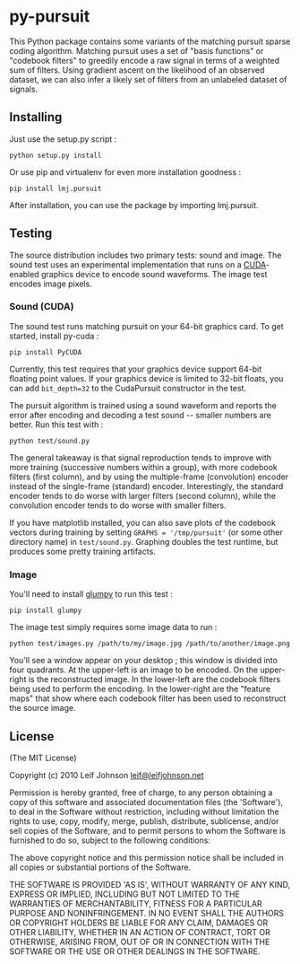 # py-pursuit

This Python package contains some variants of the matching pursuit sparse coding
algorithm. Matching pursuit uses a set of "basis functions" or "codebook
filters" to greedily encode a raw signal in terms of a weighted sum of filters.
Using gradient ascent on the likelihood of an observed dataset, we can also
infer a likely set of filters from an unlabeled dataset of signals.

## Installing

Just use the setup.py script :

    python setup.py install

Or use pip and virtualenv for even more installation goodness :

    pip install lmj.pursuit

After installation, you can use the package by importing lmj.pursuit.

## Testing

The source distribution includes two primary tests: sound and image. The sound
test uses an experimental implementation that runs on a [CUDA][]-enabled
graphics device to encode sound waveforms. The image test encodes image pixels.

[CUDA]: http://www.nvidia.com/object/cuda_home_new.html

### Sound (CUDA)

The sound test runs matching pursuit on your 64-bit graphics card. To get
started, install py-cuda :

    pip install PyCUDA

Currently, this test requires that your graphics device support 64-bit floating
point values. If your graphics device is limited to 32-bit floats, you can add
`bit_depth=32` to the CudaPursuit constructor in the test.

The pursuit algorithm is trained using a sound waveform and reports the error
after encoding and decoding a test sound -- smaller numbers are better. Run this
test with :

    python test/sound.py

The general takeaway is that signal reproduction tends to improve with more
training (successive numbers within a group), with more codebook filters (first
column), and by using the multiple-frame (convolution) encoder instead of the
single-frame (standard) encoder. Interestingly, the standard encoder tends to do
worse with larger filters (second column), while the convolution encoder tends
to do worse with smaller filters.

If you have matplotlib installed, you can also save plots of the codebook
vectors during training by setting `GRAPHS = '/tmp/pursuit'` (or some other
directory name) in `test/sound.py`. Graphing doubles the test runtime, but
produces some pretty training artifacts.

### Image

You'll need to install [glumpy][] to run this test :

    pip install glumpy

The image test simply requires some image data to run :

    python test/images.py /path/to/my/image.jpg /path/to/another/image.png

You'll see a window appear on your desktop ; this window is divided into four
quadrants. At the upper-left is an image to be encoded. On the upper-right is
the reconstructed image. In the lower-left are the codebook filters being used
to perform the encoding. In the lower-right are the "feature maps" that show
where each codebook filter has been used to reconstruct the source image.

[glumpy]: http://code.google.com/p/glumpy/

## License

(The MIT License)

Copyright (c) 2010 Leif Johnson <leif@leifjohnson.net>

Permission is hereby granted, free of charge, to any person obtaining a copy of
this software and associated documentation files (the 'Software'), to deal in
the Software without restriction, including without limitation the rights to
use, copy, modify, merge, publish, distribute, sublicense, and/or sell copies of
the Software, and to permit persons to whom the Software is furnished to do so,
subject to the following conditions:

The above copyright notice and this permission notice shall be included in all
copies or substantial portions of the Software.

THE SOFTWARE IS PROVIDED 'AS IS', WITHOUT WARRANTY OF ANY KIND, EXPRESS OR
IMPLIED, INCLUDING BUT NOT LIMITED TO THE WARRANTIES OF MERCHANTABILITY, FITNESS
FOR A PARTICULAR PURPOSE AND NONINFRINGEMENT. IN NO EVENT SHALL THE AUTHORS OR
COPYRIGHT HOLDERS BE LIABLE FOR ANY CLAIM, DAMAGES OR OTHER LIABILITY, WHETHER
IN AN ACTION OF CONTRACT, TORT OR OTHERWISE, ARISING FROM, OUT OF OR IN
CONNECTION WITH THE SOFTWARE OR THE USE OR OTHER DEALINGS IN THE SOFTWARE.
